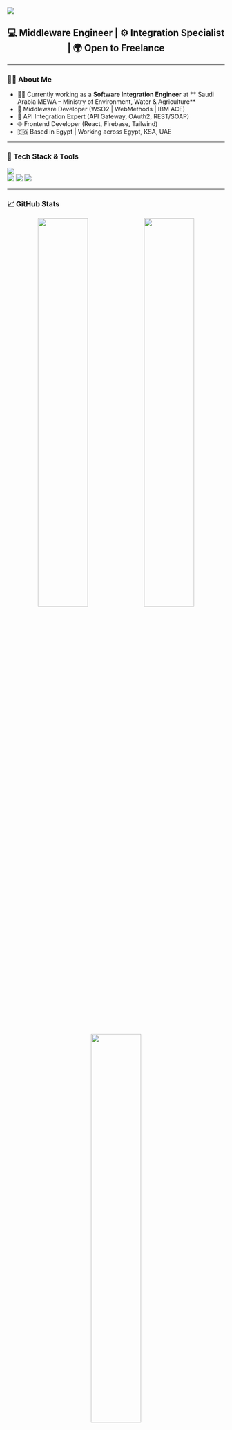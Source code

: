 <!-- Banner -->
<img src="https://capsule-render.vercel.app/api?type=waving&color=0e7490&height=200&section=header&text=Hi%20I'm%20Mazen!&fontSize=40&fontColor=ffffff&animation=fadeIn" />

<h2 align="center">💻 Middleware Engineer | ⚙️ Integration Specialist | 🌍 Open to Freelance</h2>

---

### 👨‍💻 About Me
- 🧑‍🏭 Currently working as a **Software Integration Engineer** at ** Saudi Arabia MEWA – Ministry of Environment, Water & Agriculture**
- 🧠 Middleware Developer (WSO2 | WebMethods | IBM ACE)
- 🔌 API Integration Expert (API Gateway, OAuth2, REST/SOAP)
- 🌐 Frontend Developer (React, Firebase, Tailwind)
- 🇪🇬 Based in Egypt | Working across Egypt, KSA, UAE

---

### 🧰 Tech Stack & Tools

<img src="https://skillicons.dev/icons?i=java,react,js,firebase,github,linux,mysql,tailwind,git,vscode" /><br/>
<img src="https://img.shields.io/badge/WSO2-orange?style=flat-square&logo=wso2&logoColor=white" />
<img src="https://img.shields.io/badge/WebMethods-blue?style=flat-square" />
<img src="https://img.shields.io/badge/IBM%20ACE-grey?style=flat-square" />

---

### 📈 GitHub Stats

<p align="center">
  <!-- GitHub Stats -->
  <img src="https://github-readme-stats.vercel.app/api?username=mazen-div&show_icons=true&theme=tokyonight&hide_border=true&border_radius=10&include_all_commits=true&count_private=true" width="48%" />

  <!-- Streak Stats -->
  <img src="https://streak-stats.demolab.com/?user=mazen-div&theme=tokyonight&hide_border=true&border_radius=10" width="48%" />
</p>

<p align="center">
  <!-- Top Languages -->
  <img src="https://github-readme-stats.vercel.app/api/top-langs/?username=mazen-div&layout=compact&theme=tokyonight&hide_border=true&border_radius=10" width="48%" />
</p>

<!-- Optional Trophies (fun) -->
<p align="center">
  <img src="https://github-profile-trophy.vercel.app/?username=mazen-div&theme=tokyonight&margin-w=10&no-frame=true" width="90%" />
</p>


---

### 📌 Featured Work & Contributions

- 🚀 Built **real-world integration flows** using **WSO2**, **IBM ACE**, and **webMethods**
- 🔐 Implemented **secure API Gateways** with OAuth2, JWT, and policy enforcement
- ⚙️ Developed custom **microservices** and middleware connectors for internal platforms
- 🌐 Created modern frontend UIs with **React**, **Firebase**, and **Tailwind CSS**
- 🧪 Designed testable and CI-ready APIs using **Postman**, **WSO2 Unit Tests**, and **GitHub Actions**
- ☁️ Deployed full-stack apps to **Vercel**, **Firebase Hosting**, and on-premises servers
- 📦 Integrated message brokers like **RabbitMQ** and **IBM MQ** into backend pipelines

---

### 🌍 Let's Connect

[![LinkedIn](https://img.shields.io/badge/LinkedIn-blue?style=flat-square&logo=linkedin)](https://www.linkedin.com/in/devmazen/)
[![GitHub](https://img.shields.io/badge/GitHub-black?style=flat-square&logo=github)](https://github.com/mazen-div)
[![Email](https://img.shields.io/badge/Email-grey?style=flat-square&logo=gmail)](mailto:engmazen740@gmail.com)

---

<!-- Footer wave -->
<img src="https://capsule-render.vercel.app/api?type=waving&color=0e7490&height=100&section=footer"/>
